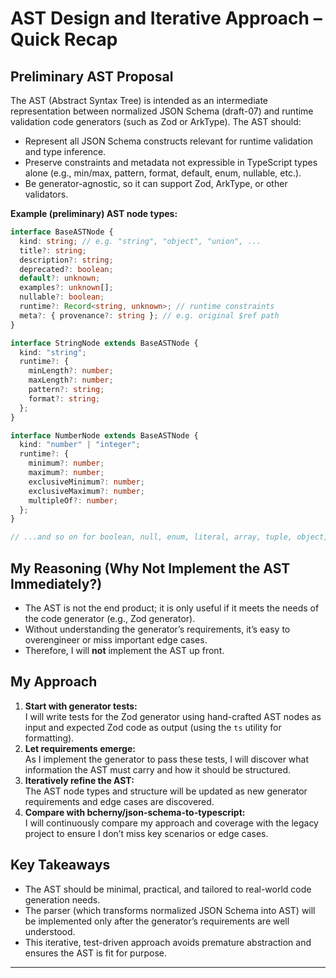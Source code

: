 # AST Design and Iterative Approach – Quick Recap

## Preliminary AST Proposal

The AST (Abstract Syntax Tree) is intended as an intermediate representation between normalized JSON Schema (draft-07) and runtime validation code generators (such as Zod or ArkType). The AST should:

- Represent all JSON Schema constructs relevant for runtime validation and type inference.
- Preserve constraints and metadata not expressible in TypeScript types alone (e.g., min/max, pattern, format, default, enum, nullable, etc.).
- Be generator-agnostic, so it can support Zod, ArkType, or other validators.

**Example (preliminary) AST node types:**

```typescript
interface BaseASTNode {
  kind: string; // e.g. "string", "object", "union", ...
  title?: string;
  description?: string;
  deprecated?: boolean;
  default?: unknown;
  examples?: unknown[];
  nullable?: boolean;
  runtime?: Record<string, unknown>; // runtime constraints
  meta?: { provenance?: string }; // e.g. original $ref path
}

interface StringNode extends BaseASTNode {
  kind: "string";
  runtime?: {
    minLength?: number;
    maxLength?: number;
    pattern?: string;
    format?: string;
  };
}

interface NumberNode extends BaseASTNode {
  kind: "number" | "integer";
  runtime?: {
    minimum?: number;
    maximum?: number;
    exclusiveMinimum?: number;
    exclusiveMaximum?: number;
    multipleOf?: number;
  };
}

// ...and so on for boolean, null, enum, literal, array, tuple, object, union, intersection, not, anyOf, oneOf, ref
```

## My Reasoning (Why Not Implement the AST Immediately?)

- The AST is not the end product; it is only useful if it meets the needs of the code generator (e.g., Zod generator).
- Without understanding the generator’s requirements, it’s easy to overengineer or miss important edge cases.
- Therefore, I will **not** implement the AST up front.

## My Approach

1. **Start with generator tests:**  
   I will write tests for the Zod generator using hand-crafted AST nodes as input and expected Zod code as output (using the `ts` utility for formatting).
2. **Let requirements emerge:**  
   As I implement the generator to pass these tests, I will discover what information the AST must carry and how it should be structured.
3. **Iteratively refine the AST:**  
   The AST node types and structure will be updated as new generator requirements and edge cases are discovered.
4. **Compare with bcherny/json-schema-to-typescript:**  
   I will continuously compare my approach and coverage with the legacy project to ensure I don’t miss key scenarios or edge cases.

## Key Takeaways

- The AST should be minimal, practical, and tailored to real-world code generation needs.
- The parser (which transforms normalized JSON Schema into AST) will be implemented only after the generator’s requirements are well understood.
- This iterative, test-driven approach avoids premature abstraction and ensures the AST is fit for purpose.

---
